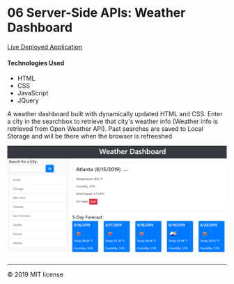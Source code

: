 # 06 Server-Side APIs: Weather Dashboard

<a href="https://willh33.github.io/will_h_homework_6/">Live Deployed Application</a>

<h4>Technologies Used</h4>
<ul>
	<li>HTML</li>
	<li>CSS</li>
	<li>JavaScript</li>
	<li>JQuery</li>
</ul>

A weather dashboard built with dynamically updated HTML and CSS. Enter a city in the searchbox to retrieve that city's weather info (Weather info is retrieved from Open Weather API). Past searches are saved to Local Storage and will be there when the browser is refreeshed

<img src="./Assets/06-server-side-apis-homework-demo.png">

- - -
© 2019 MIT license
